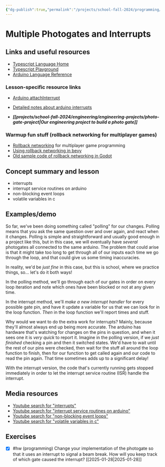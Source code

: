 ```yaml
---
{"dg-publish":true,"permalink":"/projects/school-fall-2024/programming/lessons/multiple-photogates-interrupts/"}
---
```



#  Multiple Photogates and Interrupts

## Links and useful resources

- [Typescript Language Home](https://www.typescriptlang.org/)
- [Typescript Playground](https://www.typescriptlang.org/play/)
- [Arduino Language Reference](https://docs.arduino.cc/language-reference/)


### Lesson-specific resource links

- [Arduino attachInterrupt](https://docs.arduino.cc/language-reference/en/functions/external-interrupts/attachInterrupt/) 
- [Detailed notes about arduino interrupts](http://gammon.com.au/interrupts) 

- ***[[projects/school-fall-2024/engineering/engineering-projects/photo-gate-project\|Our engineering project to build a photo gate]]*** 


### Warmup fun stuff (rollback networking for multiplayer games)

- [Rollback networking](https://en.wikipedia.org/wiki/GGPO#Design) for multiplayer game programming
- [Using rollback networking in bevy](https://johanhelsing.studio/posts/extreme-bevy)
- [Old sample code of rollback networking in Godot](https://github.com/ValorZard/Godot-Rollback-Netcode---Example)

## Concept summary and lesson


- interrupts 
- interrupt service routines on arduino 
- non-blocking event loops 
- volatile variables in c 

## Examples/demo

So far, we've been doing something called "polling" for our changes. Polling means that you ask the same question over and over again, and react when it changes. Polling is simple and straightforward and usually good enough in a project like this, but in this case, we will eventually have *several* photogates all connected to the same arduino. The problem that could arise is that it might take too long to get through all of our inputs each time we go through the loop, and that could give us some timing inaccuracies.

In reality, we'd be *just fine* in this case, but this is school, where we practice things, so... let's do it both ways!

In the polling method, we'll go through each of our gates in order on every loop iteration and note which ones have been blocked or not at any given time.

In the interrupt method, we'll *make a new interrupt handler* for every possible gate pin, and have it update a variable for us that we can look for in the loop function. *Then* in the loop function we'll report times and stuff.

Why would we want to do the extra work for interrupts? Mainly, because they'll almost always end up being more accurate. The arduino has hardware that's watching for changes on the pins in question, and when it sees one it is *very quick* to report it. Imagine in the polling version, if we *just finished* checking a pin and then it switched states. We'd have to wait until the rest of our pins were checked, then wait for the stuff all around the loop function to finish, then for our function to get called again and our code to read the pin again. That time sometimes adds up to a significant delay! 

With the interrupt version, the code that's currently running gets stopped immediately in order to let the interrupt service routine (ISR) handle the interrupt.


## Media resources

- [Youtube search for "interrupts"](https://www.youtube.com/results?search_query=interrupts) 
- [Youtube search for "interrupt service routines on arduino"](https://www.youtube.com/results?search_query=interrupt%20service%20routines%20on%20arduino) 
- [Youtube search for "non-blocking event loops"](https://www.youtube.com/results?search_query=non-blocking%20event%20loops) 
- [Youtube search for "volatile variables in c"](https://www.youtube.com/results?search_query=volatile%20variables%20in%20c) 


## Exercises

- [x] #hw (programming) Change your implementation of the photogate so that it uses an interrupt to signal a beam break. How will you keep track of which gate caused the interrupt? [[2025-01-28\|2025-01-28]]
